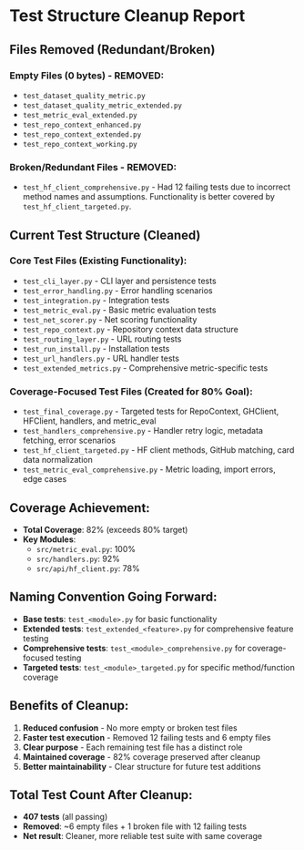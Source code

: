 # Test Structure Cleanup Report

## Files Removed (Redundant/Broken)

### Empty Files (0 bytes) - REMOVED:
- `test_dataset_quality_metric.py` 
- `test_dataset_quality_metric_extended.py`
- `test_metric_eval_extended.py`
- `test_repo_context_enhanced.py`
- `test_repo_context_extended.py`
- `test_repo_context_working.py`

### Broken/Redundant Files - REMOVED:
- `test_hf_client_comprehensive.py` - Had 12 failing tests due to incorrect method names and assumptions. Functionality is better covered by `test_hf_client_targeted.py`.

## Current Test Structure (Cleaned)

### Core Test Files (Existing Functionality):
- `test_cli_layer.py` - CLI layer and persistence tests
- `test_error_handling.py` - Error handling scenarios
- `test_integration.py` - Integration tests
- `test_metric_eval.py` - Basic metric evaluation tests
- `test_net_scorer.py` - Net scoring functionality
- `test_repo_context.py` - Repository context data structure
- `test_routing_layer.py` - URL routing tests
- `test_run_install.py` - Installation tests
- `test_url_handlers.py` - URL handler tests
- `test_extended_metrics.py` - Comprehensive metric-specific tests

### Coverage-Focused Test Files (Created for 80% Goal):
- `test_final_coverage.py` - Targeted tests for RepoContext, GHClient, HFClient, handlers, and metric_eval
- `test_handlers_comprehensive.py` - Handler retry logic, metadata fetching, error scenarios
- `test_hf_client_targeted.py` - HF client methods, GitHub matching, card data normalization
- `test_metric_eval_comprehensive.py` - Metric loading, import errors, edge cases

## Coverage Achievement:
- **Total Coverage**: 82% (exceeds 80% target)
- **Key Modules**:
  - `src/metric_eval.py`: 100%
  - `src/handlers.py`: 92%
  - `src/api/hf_client.py`: 78%

## Naming Convention Going Forward:
- **Base tests**: `test_<module>.py` for basic functionality
- **Extended tests**: `test_extended_<feature>.py` for comprehensive feature testing
- **Comprehensive tests**: `test_<module>_comprehensive.py` for coverage-focused testing
- **Targeted tests**: `test_<module>_targeted.py` for specific method/function coverage

## Benefits of Cleanup:
1. **Reduced confusion** - No more empty or broken test files
2. **Faster test execution** - Removed 12 failing tests and 6 empty files
3. **Clear purpose** - Each remaining test file has a distinct role
4. **Maintained coverage** - 82% coverage preserved after cleanup
5. **Better maintainability** - Clear structure for future test additions

## Total Test Count After Cleanup:
- **407 tests** (all passing)
- **Removed**: ~6 empty files + 1 broken file with 12 failing tests
- **Net result**: Cleaner, more reliable test suite with same coverage
